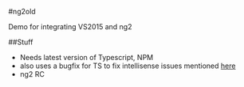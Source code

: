 #ng2old

Demo for integrating VS2015 and ng2

##Stuff

* Needs latest version of Typescript, NPM
* also uses a bugfix for TS to fix intellisense issues mentioned 
[here](https://github.com/Microsoft/TypeScript/issues/8518#issuecomment-217960231)
* ng2 RC

